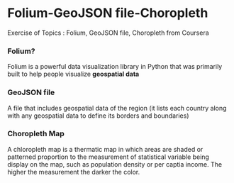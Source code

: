 # Folium-GeoJSON file-Choropleth
Exercise of Topics : Folium, GeoJSON file, Choropleth from Coursera

### Folium?
Folium is a powerful data visualization library in Python that was primarily built to help people visualize <b> geospatial data </b>

### GeoJSON file
A file that includes geospatial data of the region (it lists each country along with any geospatial data to define its borders and boundaries)

### Choropleth Map
A chloropleth map is a thermatic map in which areas are shaded or patterned proportion to the measurement of statistical variable being display on the map, such as population density or per captia income. The higher the measurement the darker the color.
